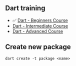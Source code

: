 ## Dart training

* ✅ [Dart - Beginners Course](https://www.udemy.com/course/dart-beginners-course/)
* [Dart - Intermediate Course](https://www.udemy.com/course/dart-intermediate-course/)
* [Dart - Advanced Course](https://www.udemy.com/course/dart-advanced-course/)

## Create new package

`dart create -t package <name>`

